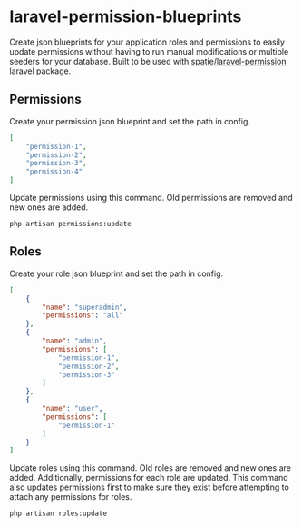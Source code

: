 # laravel-permission-blueprints

Create json blueprints for your application roles and permissions to easily update permissions without having to run manual modifications or multiple seeders for your database.
Built to be used with [spatie/laravel-permission](https://github.com/spatie/laravel-permission) laravel package.

## Permissions

Create your permission json blueprint and set the path in config.

```json
[
    "permission-1",
    "permission-2",
    "permission-3",
    "permission-4"
]
```

Update permissions using this command. Old permissions are removed and new ones are added.

```
php artisan permissions:update
```


## Roles

Create your role json blueprint and set the path  in config.

```json
[
    {
        "name": "superadmin",
        "permissions": "all"
    },
    {
        "name": "admin",
        "permissions": [
            "permission-1",
            "permission-2",
            "permission-3"
        ]
    },
    {
        "name": "user",
        "permissions": [
            "permission-1"
        ]
    }
]
```

Update roles using this command. Old roles are removed and new ones are added. Additionally, permissions for each role are updated. This command also updates permissions first to make sure they exist before attempting to attach any permissions for roles.

```
php artisan roles:update
```
